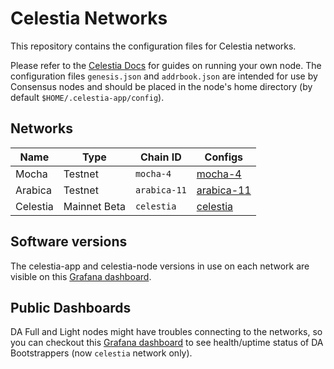 # Celestia Networks

This repository contains the configuration files for Celestia networks.

Please refer to the [Celestia Docs](https://docs.celestia.org) for guides on running your own node. The configuration files `genesis.json` and `addrbook.json` are intended for use by Consensus nodes and should be placed in the node's home directory (by default `$HOME/.celestia-app/config`).

## Networks

| Name     | Type    | Chain ID     | Configs                    |
|----------|---------|--------------|----------------------------|
| Mocha    | Testnet | `mocha-4`    | [mocha-4](./mocha-4)       |
| Arabica  | Testnet | `arabica-11` | [arabica-11](./arabica-11) |
| Celestia | Mainnet Beta | `celestia`   | [celestia](./celestia)     |

## Software versions

The celestia-app and celestia-node versions in use on each network are visible on this [Grafana dashboard](https://celestia.grafana.net/public-dashboards/5d14d96e44f04664bb0c44267e5d645c).

## Public Dashboards

DA Full and Light nodes might have troubles connecting to the networks, so you can checkout this [Grafana dashboard](https://celestia.grafana.net/public-dashboards/a10eff0043bb4bf0839004e2746e2bc6) to see health/uptime status of DA Bootstrappers (now `celestia` network only).
